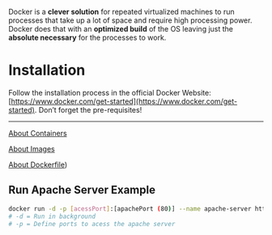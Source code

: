 Docker is a **clever solution** for repeated virtualized machines to run processes that take up a lot of space and require high processing power. Docker does that with an **optimized build** of the OS leaving just the **absolute necessary** for the processes to work.

# Installation

Follow the installation process in the official Docker Website: [https://www.docker.com/get-started](https://www.docker.com/get-started). Don’t forget the pre-requisites!

---

[About Containers](/containers)

[About Images](/images)

[About Dockerfile](/dockerfile))

## Run Apache Server Example

```bash
docker run -d -p [acessPort]:[apachePort (80)] --name apache-server httpd:2.4
# -d = Run in background
# -p = Define ports to acess the apache server
```